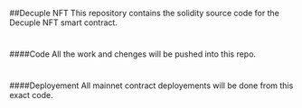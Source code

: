 ##Decuple NFT
This repository contains the solidity source code for the Decuple NFT smart contract.
# 

 
 
####Code
All the work and chenges will be pushed into this repo.

# 
####Deployement
All mainnet contract deployements will be done from this exact code.
